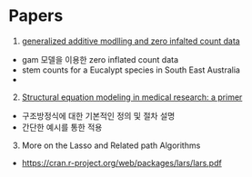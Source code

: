 Papers
=======

1. [generalized additive modlling and zero infalted count data](https://www.sciencedirect.com/science/article/pii/S0304380002001941)

* gam 모델을 이용한 zero inflated count data
* stem counts for a Eucalypt species in South East Australia
* 

2. [Structural equation modeling in medical research: a primer](https://bmcresnotes.biomedcentral.com/articles/10.1186/1756-0500-3-267)
* 구조방정식에 대한 기본적인 정의 및 절차 설명
* 간단한 예시를 통한 적용

3. More on the Lasso and Related path Algorithms

* https://cran.r-project.org/web/packages/lars/lars.pdf

